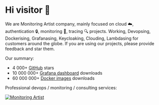 # Hi visitor 👋

We are Monitoring Artist company, mainly focused on cloud ☁️, authentication 🔒, monitoring 📣, tracing 🔍 projects.
Working, Devopsing, Dockerising, Grafanasing, Keycloaking, Clouding, Lambdasing for customers around the globe. 
If you are using our projects, please provide feedback and star them.

Our summary:
* 4 000+ [GitHub](https://github.com/monitoringartist/) stars
* 10 000 000+ [Grafana dashboard](https://grafana.net/monitoringartist) downloads
* 60 000 000+ [Docker images](https://hub.docker.com/u/monitoringartist/) downloads

Professional devops / monitoring / consulting services:

[![Monitoring Artist](http://monitoringartist.com/img/github-monitoring-artist-logo.jpg)](http://www.monitoringartist.com 'DevOps / Docker / Kubernetes / AWS ECS / Google GCP / Zabbix / Zenoss / Terraform / Monitoring')
